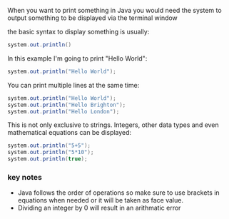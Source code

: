 When you want to print something in Java you would need the system to output something to be displayed via the terminal window

the basic syntax to display something is usually: 
```java
system.out.println()
```

In this example I'm going to print "Hello World":

```java
system.out.println("Hello World");
```
You can print multiple lines at the same time:

```java
system.out.println("Hello World");
system.out.println("Hello Brighton");
system.out.println("Hello London");
```

This is not only exclusive to strings. Integers, other data types and even mathematical equations can be displayed:

```java
system.out.println("5+5");
system.out.println("5*10");
system.out.println(true);
```

### key notes
* Java follows the order of operations so make sure to use brackets in equations when needed or it will be taken as face value.
* Dividing an integer by 0 will result in an arithmatic error

